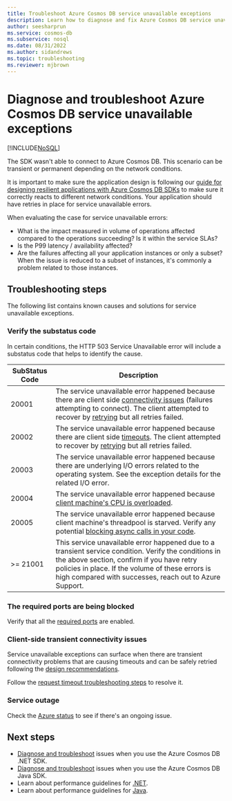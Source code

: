 ```yaml
---
title: Troubleshoot Azure Cosmos DB service unavailable exceptions
description: Learn how to diagnose and fix Azure Cosmos DB service unavailable exceptions.
author: seesharprun
ms.service: cosmos-db
ms.subservice: nosql
ms.date: 08/31/2022
ms.author: sidandrews
ms.topic: troubleshooting
ms.reviewer: mjbrown
---
```


# Diagnose and troubleshoot Azure Cosmos DB service unavailable exceptions
[!INCLUDE[NoSQL](../includes/appliesto-nosql.md)]

The SDK wasn't able to connect to Azure Cosmos DB. This scenario can be transient or permanent depending on the network conditions.

It is important to make sure the application design is following our [guide for designing resilient applications with Azure Cosmos DB SDKs](conceptual-resilient-sdk-applications.md) to make sure it correctly reacts to different network conditions. Your application should have retries in place for service unavailable errors.

When evaluating the case for service unavailable errors:

* What is the impact measured in volume of operations affected compared to the operations succeeding? Is it within the service SLAs?
* Is the P99 latency / availability affected?
* Are the failures affecting all your application instances or only a subset? When the issue is reduced to a subset of instances, it's commonly a problem related to those instances.

## Troubleshooting steps

The following list contains known causes and solutions for service unavailable exceptions.

### Verify the substatus code

In certain conditions, the HTTP 503 Service Unavailable error will include a substatus code that helps to identify the cause.

| SubStatus Code | Description |
|----------|-------------|
| 20001 | The service unavailable error happened because there are client side [connectivity issues](#client-side-transient-connectivity-issues) (failures attempting to connect). The client attempted to recover by [retrying](conceptual-resilient-sdk-applications.md#timeouts-and-connectivity-related-failures-http-408503) but all retries failed. |
| 20002 | The service unavailable error happened because there are client side [timeouts](troubleshoot-dotnet-sdk-request-timeout.md#troubleshooting-steps). The client attempted to recover by [retrying](conceptual-resilient-sdk-applications.md#timeouts-and-connectivity-related-failures-http-408503) but all retries failed. |
| 20003 | The service unavailable error happened because there are underlying I/O errors related to the operating system. See the exception details for the related I/O error. |
| 20004 | The service unavailable error happened because [client machine's CPU is overloaded](troubleshoot-dotnet-sdk-request-timeout.md#high-cpu-utilization). |
| 20005 | The service unavailable error happened because client machine's threadpool is starved. Verify any potential [blocking async calls in your code](https://github.com/davidfowl/AspNetCoreDiagnosticScenarios/blob/master/AsyncGuidance.md#avoid-using-taskresult-and-taskwait). |
| >= 21001 | This service unavailable error happened due to a transient service condition. Verify the conditions in the above section, confirm if you have retry policies in place. If the volume of these errors is high compared with successes, reach out to Azure Support. |

### The required ports are being blocked

Verify that all the [required ports](sdk-connection-modes.md#service-port-ranges) are enabled.

### Client-side transient connectivity issues

Service unavailable exceptions can surface when there are transient connectivity problems that are causing timeouts and can be safely retried following the [design recommendations](conceptual-resilient-sdk-applications.md#timeouts-and-connectivity-related-failures-http-408503).

Follow the [request timeout troubleshooting steps](troubleshoot-dotnet-sdk-request-timeout.md#troubleshooting-steps) to resolve it.

### Service outage

Check the [Azure status](https://azure.status.microsoft/status) to see if there's an ongoing issue.

## Next steps

* [Diagnose and troubleshoot](troubleshoot-dotnet-sdk.md) issues when you use the Azure Cosmos DB .NET SDK.
* [Diagnose and troubleshoot](troubleshoot-java-sdk-v4.md) issues when you use the Azure Cosmos DB Java SDK.
* Learn about performance guidelines for [.NET](performance-tips-dotnet-sdk-v3.md).
* Learn about performance guidelines for [Java](performance-tips-java-sdk-v4.md).
